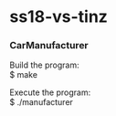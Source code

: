 # ss18-vs-tinz
### CarManufacturer

Build the program:  
$ make

Execute the program:  
$ ./manufacturer

